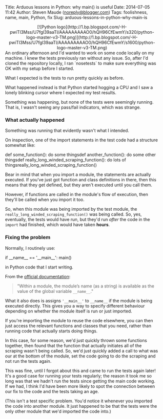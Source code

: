 Title: Arduous lessons in Python: why main() is useful
Date: 2014-07-05 11:42
Author: Steven Maude (noreply@blogger.com)
Tags: foolishness, name, main, Python, fix
Slug: arduous-lessons-in-python-why-main-is

<div class="separator" style="clear: both; text-align: center;">
[![Python
logo](http://1.bp.blogspot.com/-H-pwiTI3Mss/U7fgl39aaTI/AAAAAAAAAO0/hQH96CfEwmY/s320/python-logo-master-v3-TM.png)](http://1.bp.blogspot.com/-H-pwiTI3Mss/U7fgl39aaTI/AAAAAAAAAO0/hQH96CfEwmY/s1600/python-logo-master-v3-TM.png)

</div>
An ordinary afternoon and I'd wanted to work on some code locally on my
machine. I knew the tests previously ran without any issue. So, after
I'd cloned the repository locally, I ran `nosetests` to make sure
everything was OK with my setup before I started.

What I expected is the tests to run pretty quickly as before.

What happened instead is that Python started hogging a CPU and I saw a
lonely blinking cursor where I expected my test results.

<a name="more"></a>

Something was happening, but none of the tests were seemingly running.
That is, I wasn't seeing any pass/fail indicators, which was strange.

### What actually happened

Something was running that evidently wasn't what I intended.

On inspection, one of the import statements in the test code had a
structure somewhat like:

<div class="bgcode">
    def some_function():    do some thingsdef another_function():    do some other thingsdef really_long_winded_scraping_function():    do lots of thingsreally_long_winded_scraping_function()

</div>
</p>
Bear in mind that when you import a module, the statements are actually
executed. If you've just got function and class definitions in there,
then this means that they get defined, but they aren't executed until
you call them.

However, if functions are called in the module's flow of execution, then
they'll be called when you import it too.

So, when this module was being imported by the test module, the
`really_long_winded_scraping_function()` was being called. So, yes,
eventually, the tests would have run, but they'd run *after* the code in
the `import` had finished, which would have taken **hours**.

### Fixing the problem

Normally, I routinely use:

<div class="bgcode">
    if __name__ == '__main__':    main()

</div>
</p>
in Python code that I start writing.

From the [official
documentation](https://docs.python.org/2/tutorial/modules.html):

> "Within a module, the module’s name (as a string) is available as the
> value of the global variable `__name__`."

What it also does is assigns `'__main__'` to `__name__` if the module is
being executed directly. This gives you a way to specify different
behaviour depending on whether the module itself is run or just
imported.

If you're importing the module to reuse the code elsewhere, you can then
just access the relevant functions and classes that you need, rather
than running code that actually starts doing things.

In this case, for some reason, we'd just quickly thrown some functions
together, then found that the function that actually initiates all of
the scraping wasn't being called. So, we'd just quickly added a call to
what was our at the bottom of the module, set the code going to do the
scraping and not run the tests again.

This was fine, until I forgot about this and came to run the tests again
later! It's a good case for running your tests regularly; the reason it
took me so long was that we hadn't run the tests since getting the main
code working. If we had, I think I'd have been more likely to spot the
connection between our fix to the code and the tests taking an age.

(This isn't a test specific problem. You'd notice it whenever you
imported the code into another module. It just happened to be that the
tests were the only other module that we'd imported the code into.)

</p>

